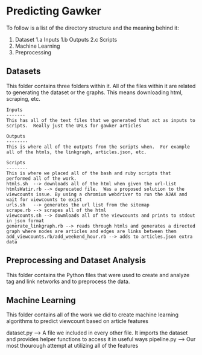 Predicting Gawker
===================

To follow is a list of the directory structure and the meaning behind it:

1. Dataset
    1.a Inputs
    1.b Outputs
    2.c Scripts
2. Machine Learning
3. Preprocessing

Datasets
----------
This folder contains three folders within it.  All of the files within it are related to generating the dataset or the graphs.  This means downloading html, scraping, etc.

    Inputs
    -------
    This has all of the text files that we generated that act as inputs to scripts.  Really just the URLs for gawker articles

    Outputs
    --------
    This is where all of the outputs from the scripts when.  For example all of the htmls, the linkgraph, articles.json, etc.
    
    Scripts
    --------
    This is where we placed all of the bash and ruby scripts that performed all of the work.  
    htmls.sh  --> downloads all of the html when given the url-list
    htmlsWatir.rb --> deprecated file.  Was a proposed solution to the viewcounts issue. By using a chromium webdriver to run the AJAX and wait for viewcounts to exist
    urls.sh   --> generates the url list from the sitemap
    scrape.rb --> scrapes all of the html 
    viewcounts.sh --> dowmloads all of the viewcounts and prints to stdout in json format
    generate_linkgraph.rb --> reads through htmls and generates a directed graph where nodes are articles and edges are links between them
    add_viewcounts.rb/add_weekend_hour.rb --> adds to articles.json extra data

Preprocessing and Dataset Analysis
-------------
This folder contains the Python files that were used to create and analyze tag and link networks and to preprocess the data.

Machine Learning
---------------
This folder contains all of the work we did to create machine learning algorithms to predict viewcount based on article features

dataset.py --> A file we included in every other file.  It imports the dataset and provides helper functions to access it in useful ways
pipeline.py --> Our most thourough attempt at utilizing all of the features

